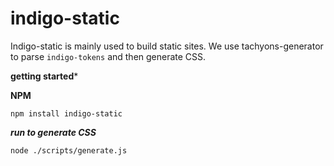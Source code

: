 # indigo-static
Indigo-static is mainly used to build static sites. We use tachyons-generator to parse `indigo-tokens` and then generate CSS.

**getting started***

**NPM**

```
npm install indigo-static

```


***run to generate CSS***

```
node ./scripts/generate.js
```
